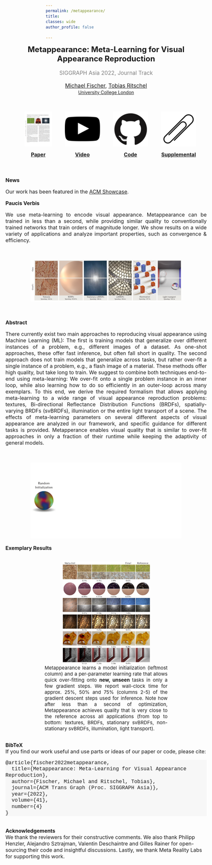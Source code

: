 ```yaml
---
permalink: /metappearance/
title: 
classes: wide
author_profile: false

---
```


<style>

.row {
  margin-left: -15px;
  margin-right: -15px;
}

h4, .h4, h5, .h5, h6, .h6 {
  margin-top: 10.5px;
  margin-bottom: 10.5px;
}

.horizItem {
    display: inline-block; 
    margin-left: 3%; 
    margin-right: 3%;
}

figure{
display: inline-block;
}

</style>

<body>
<div style="margin-left: -25%; font-size:16px">

<p style="margin: 0 auto; text-align: center;">
<span style="font-size: 24px;"><b>Metappearance: Meta-Learning for Visual Appearance Reproduction</b></span> <br><br>
<span style="font-size: 17px; color: grey">SIGGRAPH Asia 2022, Journal Track</span><br><br>
<span style="font-size: 17px;"><a href="https://mfischer-ucl.github.io/">Michael Fischer</a>, <a href="https://www.homepages.ucl.ac.uk/~ucactri/">Tobias Ritschel</a></span><br>
<a style="font-size: 14px;" href="https://www.ucl.ac.uk/">University College London</a>
</p>


<div class="row" style="margin: 50px 0 50px 0">
    <div style="display: inline">
        <ul style="list-style: none; text-align: center">
            <li class="horizItem">
                <a href="/assets/metappearance_main.pdf" download="Metappearance_main.pdf">
                <img src="/assets/images/metappearance/paperfront.png" style="height: 110px"><br>
                    <h4><strong>Paper</strong></h4>
                </a>
            </li>
            <li class="horizItem">
                <a href="https://youtu.be/LY6MgDUzS2M">
                <img src="/assets/images/youtube_icon.png" style="height: 110px"><br>
                    <h4><strong>Video</strong></h4>
                </a>
            </li>
            <li class="horizItem">
                <a href="https://github.com/mfischer-ucl/metappearance">
                <img src="/assets/images/gh_icon.png" style="height: 110px"><br>
                    <h4><strong>Code</strong></h4>
                </a>
            </li>
            <li class="horizItem">
                <a href="/assets/metappearance_suppl.pdf" download="Metappearance_supplemental.pdf">
                <img src="/assets/images/paperclip.png" style="height: 110px"><br>
                    <h4><strong>Supplemental</strong></h4>
                </a>
            </li>
        </ul>
    </div>
</div>

<b>News</b><br>
<p style="text-align: justify">
Our work has been featured in the <a href="https://link.growkudos.com/1pxz4w4nuv4">ACM Showcase</a>.  
</p>

<b>Paucis Verbis</b><br>
<p style="text-align: justify">
We use meta-learning to encode visual appearance. Metappearance can be trained in less than a second, while providing 
similar quality to conventionally trained networks that train orders of magnitude longer. We show results on a wide  
variety of applications and analyze important properties, such as convergence & efficiency.  </p> <br>

<img src="/assets/images/metappearance/Teaser_Large.png" style="display: block; margin-left: auto; margin-right: auto; max-width: 75%"> <br><br>

<b>Abstract</b><br>
<p style="text-align: justify">
There currently exist two main approaches to reproducing visual appearance 
using Machine Learning (ML): The first is training models that generalize
over different instances of a problem, e.g., different images of a dataset.
As one-shot approaches, these offer fast inference, but often fall short in
quality. The second approach does not train models that generalize across
tasks, but rather over-fit a single instance of a problem, e.g., a flash image
of a material. These methods offer high quality, but take long to train. We
suggest to combine both techniques end-to-end using meta-learning: We
over-fit onto a single problem instance in an inner loop, while also learning
how to do so efficiently in an outer-loop across many exemplars. To this
end, we derive the required formalism that allows applying meta-learning
to a wide range of visual appearance reproduction problems: textures, Bi-directional Reflectance Distribution Functions (BRDFs), spatially-varying
BRDFs (svBRDFs), illumination or the entire light transport of a scene. The
effects of meta-learning parameters on several different aspects of visual
appearance are analyzed in our framework, and specific guidance for different tasks is provided. 
Metapperance enables visual quality that is similar
to over-fit approaches in only a fraction of their runtime while keeping the
adaptivity of general models. </p> <br>

<p align="center">
 <img src="/assets/images/metappearance/metappearance.gif" width="75%" height="37.5%" />
</p>


<b>Exemplary Results</b><br>

<figure>
  <picture>
    <img src="/assets/images/metappearance/MetaIters_Large_noBorder.png" style="display: block; margin-left: auto; margin-right: auto; max-width: 50%">
  </picture>
  <figcaption style="font: inherit; font-size: 15px; display: block; margin-left: auto; margin-right: auto; max-width: 70%; text-align: justify">  
        Metappearance learns a model initialization (leftmost column) and a per-parameter learning rate that allows 
        quick over-fitting onto <b> new, unseen </b> tasks in only a few gradient steps. We report wall-clock
        time for approx. 25%, 50% and 75% (columns 2-5) of the gradient descent steps used for inference. Note how after less than 
        a second of optimization, Metappearance achieves quality that is very close to the reference across all applications
        (from top to bottom: textures, BRDFs, stationary svBRDFs, non-stationary svBRDFs, illumination, light transport).    
    </figcaption>
</figure>

<br>

<b>BibTeX</b><br>
If you find our work useful and use parts or ideas of our paper or code, please cite: <br> 
<p style="background-color: #f7f7f7; line-height: 110%; margin: 5px 0 0 0">
    <span style="font-family: Lucida Console, Courier New, monospace"> 
        @article{fischer2022metappearance, <br>
            &nbsp;&nbsp;title={Metappearance: Meta-Learning for Visual Appearance Reproduction}, <br> 
            &nbsp;&nbsp;author={Fischer, Michael and Ritschel, Tobias}, <br>
            &nbsp;&nbsp;journal={ACM Trans Graph (Proc. SIGGRAPH Asia)}, <br>
            &nbsp;&nbsp;year={2022}, <br>
            &nbsp;&nbsp;volume={41}, <br>
            &nbsp;&nbsp;number={4} <br>
        }
     </span>
</p> <br>

<b>Acknowledgements</b><br>
We thank the reviewers for their constructive comments. We also thank Philipp Henzler, Alejandro Sztrajman, 
Valentin Deschaintre and Gilles Rainer for open-sourcing their code and insightful discussions.
Lastly, we thank Meta Reality Labs for supporting this work. 

</div>
</body>